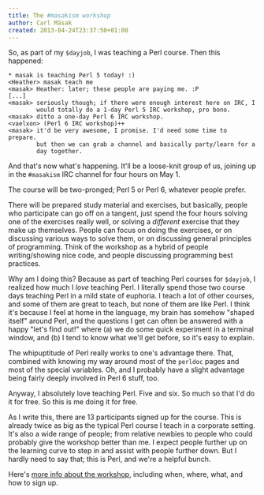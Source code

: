 ```yaml
---
title: The #masakism workshop
author: Carl Mäsak
created: 2013-04-24T23:37:50+01:00
---
```

So, as part of my `$dayjob`, I was teaching a Perl course. Then this happened:

    * masak is teaching Perl 5 today! :)
    <Heather> masak teach me
    <masak> Heather: later; these people are paying me. :P
    [...]
    <masak> seriously though; if there were enough interest here on IRC, I
            would totally do a 1-day Perl 5 IRC workshop, pro bono.
    <masak> ditto a one-day Perl 6 IRC workshop.
    <vaelxon> (Perl 6 IRC workshop)++
    <masak> it'd be very awesome, I promise. I'd need some time to prepare.
            but then we can grab a channel and basically party/learn for a
            day together.

And that's now what's happening. It'll be a loose-knit group of us, joining up
in the `#masakism` IRC channel for four hours on May 1.

The course will be two-pronged; Perl 5 or Perl 6, whatever people prefer.

There will be prepared study material and exercises, but basically, people who
participate can go off on a tangent, just spend the four hours solving one of
the exercises really well, or solving a *different* exercise that they make up
themselves. People can focus on doing the exercises, or on discussing various
ways to solve them, or on discussing general principles of programming. Think
of the workshop as a hybrid of people writing/showing nice code, and people
discussing programming best practices.

Why am I doing this? Because as part of teaching Perl courses for `$dayjob`, I
realized how much I *love* teaching Perl. I literally spend those two course
days teaching Perl in a mild state of euphoria. I teach a lot of other courses,
and some of them are great to teach, but none of them are like Perl. I think
it's because I feel at home in the language, my brain has somehow "shaped
itself" around Perl, and the questions I get can often be answered with a
happy "let's find out!" where (a) we do some quick experiment in a terminal
window, and (b) I tend to know what we'll get before, so it's easy to explain.

The whipuptitude of Perl really works to one's advantage there. That, combined
with knowing my way around most of the `perldoc` pages and most of the special
variables. Oh, and I probably have a slight advantage being fairly deeply
involved in Perl 6 stuff, too.

Anyway, I absolutely love teaching Perl. Five and six. So much so that I'd
do it for free. So this is me doing it for free.

As I write this, there are 13 participants signed up for the course. This is
already twice as big as the typical Perl course I teach in a corporate setting.
It's also a wide range of people; from relative newbies to people who could
probably give the workshop better than me. I expect people further up on the
learning curve to step in and assist with people further down. But I hardly
need to say that; this is Perl, and we're a helpful bunch.

Here's [more info about the workshop](https://gist.github.com/masak/5431185),
including when, where, what, and how to sign up.

